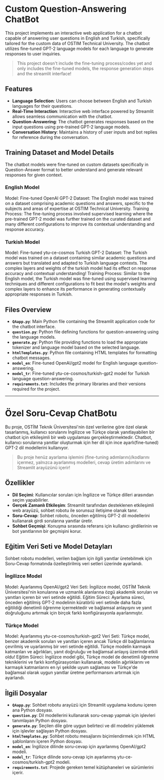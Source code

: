 # Custom Question-Answering ChatBot


This project implements an interactive web application for a chatbot capable of answering user questions in English and Turkish, specifically tailored for the custom data of OSTIM Technical University. The chatbot utilizes fine-tuned GPT-2 language models for each language to generate responses to user inquiries.
> This project doesn't include the fine-tuning process/codes yet and only includes the fine-tuned models, the response generation steps and the streamlit interface!

## Features

- **Language Selection**: Users can choose between English and Turkish languages for their questions.
- **Real-Time Interaction**: Interactive web interface powered by Streamlit allows seamless communication with the chatbot.
- **Question-Answering**: The chatbot generates responses based on the input questions using pre-trained GPT-2 language models.
- **Conversation History**: Maintains a history of user inputs and bot replies for reference during the conversation.

## Training Dataset and Model Details
The chatbot models were fine-tuned on custom datasets specifically in Question-Answer format to better understand and generate relevant responses for given context.

### English Model
Model: Fine-tuned OpenAI GPT-2
Dataset: The English model was trained on a dataset comprising academic questions and answers, specific to the subjects and areas of expertise at OSTIM Technical University.
Training Process: The fine-tuning process involved supervised learning where the pre-trained GPT-2 model was further trained on the curated dataset and many different configurations to improve its contextual understanding and response accuracy.
### Turkish Model
Model: Fine-tuned ytu-ce-cosmos Turkish GPT-2
Dataset: The Turkish model was trained on a dataset containing similar academic questions and answers but translated and adapted to Turkish language contexts. The complex layers and weights of the turkish model had its effect on response accuracy and contextual understanding!
Training Process: Similar to the English model, the Turkish model was fine-tuned using supervised learning techniques and different configurations to fit best the model's weights and complex layers to enhance its performance in generating contextually appropriate responses in Turkish.

## Files Overview

- **`QAapp.py`**: Main Python file containing the Streamlit application code for the chatbot interface.
- **`question.py`**: Python file defining functions for question-answering using the language models.
- **`generate.py`**: Python file providing functions to load the appropriate tokenizer and language model based on the selected language.
- **`htmlTemplates.py`**: Python file containing HTML templates for formatting chatbot messages.
- **`model_en`**: Fine-tuned OpenAI/gpt2 model for English language question-answering.
- **`model_tr`**: Fine-tuned ytu-ce-cosmos/turkish-gpt2 model for Turkish language question-answering.
- **`requirements.txt`**: Includes the primary libraries and their versions required for the project.

--------------------------

# Özel Soru-Cevap ChatBotu


Bu proje, OSTİM Teknik Üniversitesi'nin özel verilerine göre özel olarak tasarlanmış, kullanıcı sorularını İngilizce ve Türkçe olarak yanıtlayabilen bir chatbot için etkileşimli bir web uygulaması gerçekleştirmektedir. Chatbot, kullanıcı sorularına yanıtlar oluşturmak için her dil için ince ayarlı(fine-tuned) GPT-2 dil modellerini kullanıyor.
> Bu proje henüz ayarlama işlemini (fine-tuning adımlarını)/kodlarını içermez, yalnızca ayarlanmış modelleri, cevap üretim adımlarını ve Streamlit arayüzünü içerir!

## Özellikler

- **Dil Seçimi**: Kullanıcılar soruları için İngilizce ve Türkçe dilleri arasından seçim yapabilirler.
- **Gerçek Zamanlı Etkileşim**: Streamlit tarafından desteklenen etkileşimli web arayüzü, sohbet robotu ile sorunsuz iletişime olanak tanır.
- **Soru-Cevap**: Sohbet robotu, önceden eğitilmiş GPT-2 dil modellerini kullanarak girdi sorularına yanıtlar üretir.
- **Sohbet Geçmişi**: Konuşma sırasında referans için kullanıcı girdilerinin ve bot yanıtlarının bir geçmişini korur.

## Eğitim Veri Seti ve Model Detayları
Sohbet robotu modelleri, verilen bağlam için ilgili yanıtlar üretebilmek için Soru-Cevap formatında özelleştirilmiş veri setleri üzerinde ayarlandı.

### İngilizce Model
Model: Ayarlanmış OpenAI/gpt2
Veri Seti: İngilizce model, OSTİM Teknik Üniversitesi'nin konularına ve uzmanlık alanlarına özgü akademik soruları ve yanıtları içeren bir veri setinde eğitildi.
Eğitim Süreci: Ayarlama süreci, önceden eğitilmiş GPT-2 modelinin küratörlü veri setinde daha fazla eğitildiği denetimli öğrenme içermektedir ve bağlamsal anlayışını ve yanıt doğruluğunu artırmak için birçok farklı konfigürasyonla ayarlanmıştır.
### Türkçe Model
Model: Ayarlanmış ytu-ce-cosmos/turkish-gpt2
Veri Seti: Türkçe model, benzer akademik soruları ve yanıtları içeren ancak Türkçe dil bağlamlarına çevrilmiş ve uyarlanmış bir veri setinde eğitildi. Türkçe modelin karmaşık katmanları ve ağırlıkları, yanıt doğruluğu ve bağlamsal anlayış üzerinde etkili oldu!
Eğitim Süreci: İngilizce model gibi, Türkçe model de denetimli öğrenme tekniklerini ve farklı konfigürasyonları kullanarak, modelin ağırlıklarını ve karmaşık katmanlarını en iyi şekilde uyum sağlaması ve Türkçe'de bağlamsal olarak uygun yanıtlar üretme performansını artırmak için ayarlandı.

## İlgili Dosyalar

- **`QAapp.py`**: Sohbet robotu arayüzü için Streamlit uygulama kodunu içeren ana Python dosyası.
- **`question.py`**: Dil modellerini kullanarak soru-cevap yapmak için işlevleri tanımlayan Python dosyası.
- **`generate.py`**: Seçilen dile göre uygun belirteci ve dil modelini yüklemek için işlevler sağlayan Python dosyası.
- **`htmlTemplates.py`**: Sohbet robotu mesajlarını biçimlendirmek için HTML şablonlarını içeren Python dosyası.
- **`model_en`**: İngilizce dilinde soru-cevap için ayarlanmış OpenAI/gpt2 modeli.
- **`model_tr`**: Türkçe dilinde soru-cevap için ayarlanmış ytu-ce-cosmos/turkish-gpt2 modeli.
- **`requirements.txt`**: Projede gereken temel kütüphaneleri ve sürümlerini içerir.
